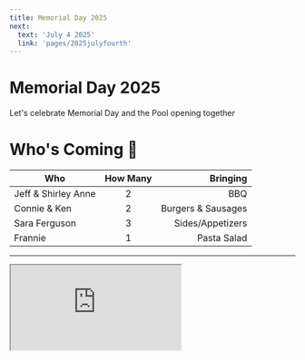 ```yaml
---
title: Memorial Day 2025
next:
  text: 'July 4 2025'
  link: 'pages/2025julyfourth'
---
```


# Memorial Day 2025

Let's celebrate Memorial Day and the Pool opening together

# Who's Coming :partying_face:

| Who           |   How Many    |  Bringing |
| ------------- | :-----------: | ----: |
| Jeff & Shirley Anne | 2 | BBQ |
| Connie & Ken  | 2 | Burgers & Sausages |
| Sara Ferguson | 3 |   Sides/Appetizers |
| Frannie | 1 |   Pasta Salad |


---

<div class="videoWrapper">
    <iframe src="https://docs.google.com/forms/d/e/1FAIpQLSdXYKtQO-H3XgqDRPFnQgHEGSL_gwUt1xjwTDczyUgxiZs3hQ/viewform?embedded=true">Loading…</iframe>
</div>
